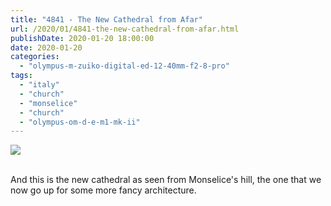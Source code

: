 ```yaml
---
title: "4841 - The New Cathedral from Afar"
url: /2020/01/4841-the-new-cathedral-from-afar.html
publishDate: 2020-01-20 18:00:00
date: 2020-01-20
categories: 
  - "olympus-m-zuiko-digital-ed-12-40mm-f2-8-pro"
tags: 
  - "italy"
  - "church"
  - "monselice"
  - "church"
  - "olympus-om-d-e-m1-mk-ii"
---
```

<div class="container">
<div class="center"><a target="_blank" href="https://d25zfm9zpd7gm5.cloudfront.net/1200x1200/2018/20180511_143140_lr.jpg"><img class="webfeedsFeaturedVisual" src="https://d25zfm9zpd7gm5.cloudfront.net/0600x0600/2018/20180511_143140_lr.jpg" /></a></div>
</div>
<br />

And this is the new cathedral as seen from Monselice's hill, the one
that we now go up for some more fancy architecture.